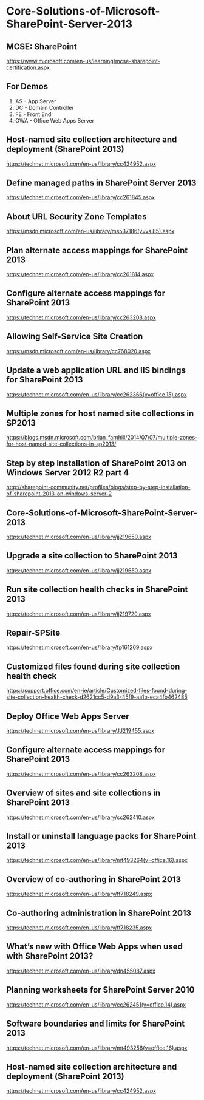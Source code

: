 # Core-Solutions-of-Microsoft-SharePoint-Server-2013

## MCSE: SharePoint

https://www.microsoft.com/en-us/learning/mcse-sharepoint-certification.aspx

## For Demos

 1. AS - App Server
 2. DC - Domain Controller
 3. FE - Front End
 4. OWA - Office Web Apps Server

## Host-named site collection architecture and deployment (SharePoint 2013)

https://technet.microsoft.com/en-us/library/cc424952.aspx

## Define managed paths in SharePoint Server 2013

https://technet.microsoft.com/en-us/library/cc261845.aspx

## About URL Security Zone Templates

https://msdn.microsoft.com/en-us/library/ms537186(v=vs.85).aspx

## Plan alternate access mappings for SharePoint 2013

https://technet.microsoft.com/en-us/library/cc261814.aspx

## Configure alternate access mappings for SharePoint 2013

https://technet.microsoft.com/en-us/library/cc263208.aspx

## Allowing Self-Service Site Creation

https://msdn.microsoft.com/en-us/library/cc768020.aspx

## Update a web application URL and IIS bindings for SharePoint 2013

https://technet.microsoft.com/en-us/library/cc262366(v=office.15).aspx

## Multiple zones for host named site collections in SP2013

https://blogs.msdn.microsoft.com/brian_farnhill/2014/07/07/multiple-zones-for-host-named-site-collections-in-sp2013/

## Step by step Installation of SharePoint 2013 on Windows Server 2012 R2 part 4

http://sharepoint-community.net/profiles/blogs/step-by-step-installation-of-sharepoint-2013-on-windows-server-2


## Core-Solutions-of-Microsoft-SharePoint-Server-2013

https://technet.microsoft.com/en-us/library/jj219650.aspx


## Upgrade a site collection to SharePoint 2013

https://technet.microsoft.com/en-us/library/jj219650.aspx

## Run site collection health checks in SharePoint 2013

https://technet.microsoft.com/en-us/library/jj219720.aspx

## Repair-SPSite

https://technet.microsoft.com/en-us/library/fp161269.aspx
 
## Customized files found during site collection health check 

https://support.office.com/en-ie/article/Customized-files-found-during-site-collection-health-check-d2621cc5-d9a3-45f9-aa1b-eca4fb462485

## Deploy Office Web Apps Server

https://technet.microsoft.com/en-us/library/JJ219455.aspx
 
## Configure alternate access mappings for SharePoint 2013

https://technet.microsoft.com/en-us/library/cc263208.aspx

## Overview of sites and site collections in SharePoint 2013

https://technet.microsoft.com/en-us/library/cc262410.aspx

## Install or uninstall language packs for SharePoint 2013

https://technet.microsoft.com/en-us/library/mt493264(v=office.16).aspx

## Overview of co-authoring in SharePoint 2013

https://technet.microsoft.com/en-us/library/ff718249.aspx

## Co-authoring administration in SharePoint 2013

https://technet.microsoft.com/en-us/library/ff718235.aspx

## What’s new with Office Web Apps when used with SharePoint 2013?

https://technet.microsoft.com/en-us/library/dn455087.aspx

## Planning worksheets for SharePoint Server 2010

https://technet.microsoft.com/en-us/library/cc262451(v=office.14).aspx

## Software boundaries and limits for SharePoint 2013

https://technet.microsoft.com/en-us/library/mt493258(v=office.16).aspx

## Host-named site collection architecture and deployment (SharePoint 2013)

https://technet.microsoft.com/en-us/library/cc424952.aspx


